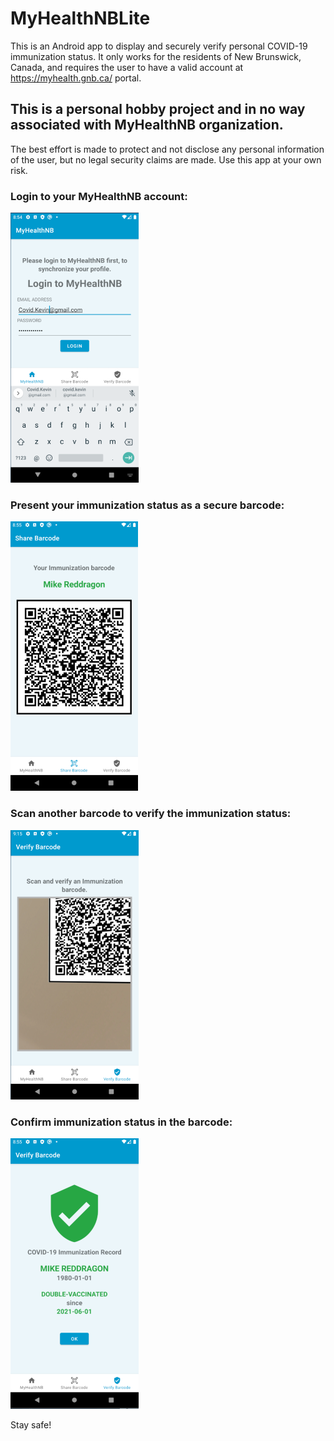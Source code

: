 # MyHealthNBLite

This is an Android app to display and securely verify personal COVID-19 immunization status. 
It only works for the residents of New Brunswick, Canada, and requires the user to have a valid account at https://myhealth.gnb.ca/ portal.

## This is a personal hobby project and in no way associated with MyHealthNB organization.
The best effort is made to protect and not disclose any personal information of the user, but no legal security claims are made. Use this app at your own risk.

### Login to your MyHealthNB account:
![Login to your MyHealthNB account](docs/app_screenshot_home.png?raw=true "Login to your MyHealthNB account")
### Present your immunization status as a secure barcode:
![Present your immunization status as a secure barcode](docs/app_screenshot_barcode.png?raw=true "Present your immunization status as a secure barcode")
### Scan another barcode to verify the immunization status:
![Scan another barcode to verify the immunization status](docs/app_screenshot_scan.png?raw=true "Scan another barcode to verify the immunization status")
### Confirm immunization status in the barcode:
![Confirm immunization status in the barcode](docs/app_screenshot_verify.png?raw=true "Confirm immunization status in the barcode")

Stay safe!